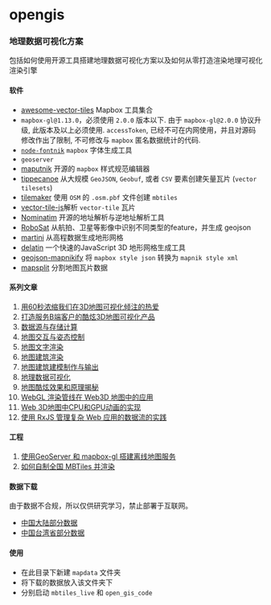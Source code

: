 # opengis
### 地理数据可视化方案
包括如何使用开源工具搭建地理数据可视化方案以及如何从零打造渲染地理可视化渲染引擎

#### 软件
* [awesome-vector-tiles](https://github.com/mapbox/awesome-vector-tiles) Mapbox 工具集合  
* `mapbox-gl@1.13.0`，必须使用 `2.0.0` 版本以下. 由于 `mapbox-gl@2.0.0` 协议升级, 此版本及以上必须使用. `accessToken`, 已经不可在内网使用，并且对源码修改作出了限制, 不可修改与 `mapbox` 匿名数据统计的代码.  
* [`node-fontnik`](https://github.com/mapbox/node-fontnik) `mapbox` 字体生成工具  
* `geoserver`
* [maputnik](https://github.com/maputnik/editor) 开源的 `mapbox` 样式规范编辑器  
* [tippecanoe](https://github.com/mapbox/tippecanoe) 从大规模 `GeoJSON`, `Geobuf`, 或者 `CSV` 要素创建矢量瓦片 (`vector tilesets`)  
* [tilemaker](https://github.com/systemed/tilemaker)  使用 `OSM` 的 `.osm.pbf` 文件创建 `mbtiles`  
* [vector-tile-js](https://github.com/mapbox/vector-tile-js)解析 `vector-tile` 瓦片  
* [Nominatim](https://github.com/osm-search/Nominatim)  开源的地址解析与逆地址解析工具
* [RoboSat](https://github.com/mapbox/robosat)  从航拍、卫星等影像中识别不同类型的feature，并生成 geojson
* [martini](https://github.com/mapbox/martini)  从高程数据生成地形网格
* [delatin](https://github.com/mapbox/delatin)  一个快速的JavaScript 3D 地形网格生成工具
* [geojson-mapnikify](https://github.com/mapbox/geojson-mapnikify) 将 `mapbox style json` 转换为 `mapnik style xml`
* [mapsplit](https://github.com/simonpoole/mapsplit) 分割地图瓦片数据

#### 系列文章
1. [用60秒浓缩我们在3D地图可视化倾注的热爱](https://zhuanlan.zhihu.com/p/172213877)
2. [打造服务B端客户的酷炫3D地图可视化产品](https://zhuanlan.zhihu.com/p/124197052)
3. [数据源与存储计算](https://zhuanlan.zhihu.com/p/131529483)
4. [地图交互与姿态控制](https://zhuanlan.zhihu.com/p/137503866)
5. [地图文字渲染](https://zhuanlan.zhihu.com/p/142830146)
6. [地图建筑渲染](https://zhuanlan.zhihu.com/p/146151281)
7. [地图建筑建模制作与输出](https://zhuanlan.zhihu.com/p/150257820)
8. [地理数据可视化](https://zhuanlan.zhihu.com/p/158706718)
9. [地图酷炫效果和原理揭秘](https://zhuanlan.zhihu.com/p/163592043)
10. [WebGL 渲染管线在 Web3D 地图中的应用](https://zhuanlan.zhihu.com/p/392415003)
11. [Web 3D地图中CPU和GPU动画的实现](https://zhuanlan.zhihu.com/p/397070898)
12. [使用 RxJS 管理复杂 Web 应用的数据流的实践](https://zhuanlan.zhihu.com/p/409076886)

#### 工程
1. [使用GeoServer 和 mapbox-gl 搭建离线地图服务](https://zhuanlan.zhihu.com/p/203756597)  
2. [如何自制全国 MBTiles 并渲染](https://zhuanlan.zhihu.com/p/390797186)

#### 数据下载
由于数据不合规，所以仅供研究学习，禁止部署于互联网。
- [中国大陆部分数据](https://www.aliyundrive.com/s/bADcdkdVVWw)
- [中国台湾省部分数据](https://www.aliyundrive.com/s/4wnHse2rzoh)

#### 使用
- 在此目录下新建 `mapdata` 文件夹
- 将下载的数据放入该文件夹下
- 分别启动 `mbtiles_live` 和 `open_gis_code`
